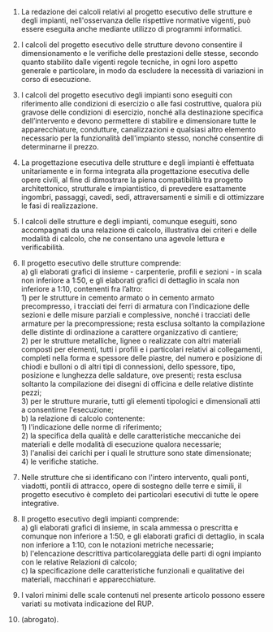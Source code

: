 1. La redazione dei calcoli relativi al progetto esecutivo delle strutture e degli impianti, nell'osservanza delle rispettive normative vigenti, può essere eseguita anche mediante utilizzo di programmi informatici.

2. I calcoli del progetto esecutivo delle strutture devono consentire il dimensionamento e le verifiche delle prestazioni delle stesse, secondo quanto stabilito dalle vigenti regole tecniche, in ogni loro aspetto generale e particolare, in modo da escludere la necessità di variazioni in corso di esecuzione.

3. I calcoli del progetto esecutivo degli impianti sono eseguiti con riferimento alle condizioni di esercizio o alle fasi costruttive, qualora più gravose delle condizioni di esercizio, nonché alla destinazione specifica dell’intervento e devono permettere di stabilire e dimensionare tutte le apparecchiature, condutture, canalizzazioni e qualsiasi altro elemento necessario per la funzionalità dell'impianto stesso, nonché consentire di determinarne il prezzo.

4. La progettazione esecutiva delle strutture e degli impianti è effettuata unitariamente e in forma integrata alla progettazione esecutiva delle opere civili, al fine di dimostrare la piena compatibilità tra progetto architettonico, strutturale e impiantistico, di prevedere esattamente ingombri, passaggi, cavedi, sedi, attraversamenti e simili e di ottimizzare le fasi di realizzazione.

5. I calcoli delle strutture e degli impianti, comunque eseguiti, sono accompagnati da una relazione di calcolo, illustrativa dei criteri e delle modalità di calcolo, che ne consentano una agevole lettura e verificabilità.

6. Il progetto esecutivo delle strutture comprende:<br>a) gli elaborati grafici di insieme - carpenterie, profili e sezioni - in scala non inferiore a 1:50, e gli elaborati grafici di dettaglio in scala non inferiore a 1:10, contenenti fra l’altro:<br>1) per le strutture in cemento armato o in cemento armato precompresso, i tracciati dei ferri di armatura con l’indicazione delle sezioni e delle misure parziali e complessive, nonché i tracciati delle armature per la precompressione; resta esclusa soltanto la compilazione delle distinte di ordinazione a carattere organizzativo di cantiere; <br>2) per le strutture metalliche, lignee o realizzate con altri materiali composti per elementi, tutti i profili e i particolari relativi ai collegamenti, completi nella forma e spessore delle piastre, del numero e posizione di chiodi e bulloni o di altri tipi di connessioni, dello spessore, tipo, posizione e lunghezza delle saldature, ove presenti; resta esclusa soltanto la compilazione dei disegni di officina e delle relative distinte pezzi;<br>3) per le strutture murarie, tutti gli elementi tipologici e dimensionali atti a consentirne l'esecuzione;<br>b) la relazione di calcolo contenente:<br>1) l'indicazione delle norme di riferimento;<br>2) la specifica della qualità e delle caratteristiche meccaniche dei materiali e delle modalità di esecuzione qualora necessarie;<br>3) l'analisi dei carichi per i quali le strutture sono state dimensionate;<br>4) le verifiche statiche.

7. Nelle strutture che si identificano con l'intero intervento, quali ponti, viadotti, pontili di attracco, opere di sostegno delle terre e simili, il progetto esecutivo è completo dei particolari esecutivi di tutte le opere integrative.

8. Il progetto esecutivo degli impianti comprende:<br>a) gli elaborati grafici di insieme, in scala ammessa o prescritta e comunque non inferiore a 1:50, e gli elaborati grafici di dettaglio, in scala non inferiore a 1:10, con le notazioni metriche necessarie;<br>b) l'elencazione descrittiva particolareggiata delle parti di ogni impianto con le relative Relazioni di calcolo;<br>c) la specificazione delle caratteristiche funzionali e qualitative dei materiali, macchinari e apparecchiature.

9. I valori minimi delle scale contenuti nel presente articolo possono essere variati su motivata indicazione del RUP.

10. (abrogato).